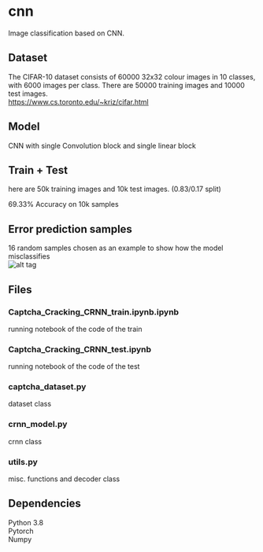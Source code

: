 # cnn

Image classification based on CNN.


## Dataset
The CIFAR-10 dataset consists of 60000 32x32 colour images in 10 classes, with 6000 images per class. There are 50000 training images and 10000 test images. <br>
<a> https://www.cs.toronto.edu/~kriz/cifar.html </a>

## Model
CNN with single Convolution block and single linear block

## Train + Test
here are 50k training images and 10k test images. (0.83/0.17 split) <br>

69.33% Accuracy on 10k samples

## Error prediction samples
16 random samples chosen as an example to show how the model misclassifies <br>
![alt tag](https://github.com/orel1212/MyWorks/blob/main/Deep%20Learning/CaptchaCracking/captcha_errors.JPG)

## Files
### Captcha_Cracking_CRNN_train.ipynb.ipynb
running notebook of the code of the train
### Captcha_Cracking_CRNN_test.ipynb
running notebook of the code of the test
### captcha_dataset.py 
dataset class
### crnn_model.py
crnn class
### utils.py
misc. functions and decoder class

## Dependencies
Python 3.8 <br>
Pytorch <br>
Numpy



